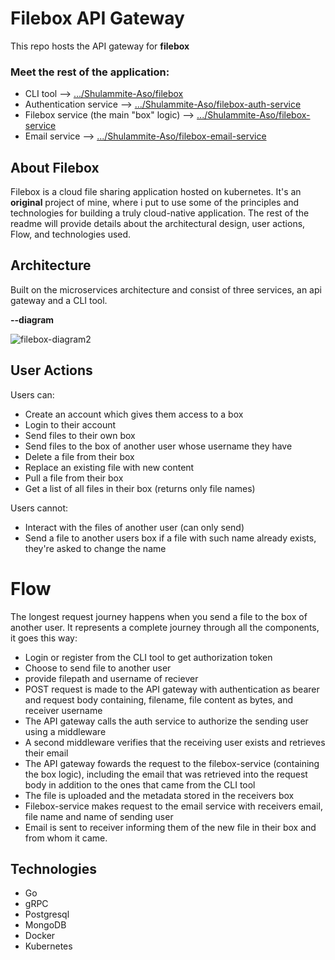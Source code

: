 # Filebox API Gateway
This repo hosts the API gateway for **filebox**

### Meet the rest of the application:

- CLI tool --> [.../Shulammite-Aso/filebox](https://github.com/Shulammite-Aso/filebox)
- Authentication service --> [.../Shulammite-Aso/filebox-auth-service](https://github.com/Shulammite-Aso/filebox-auth-service)
- Filebox service (the main "box" logic) --> [.../Shulammite-Aso/filebox-service](https://github.com/Shulammite-Aso/filebox-service)
- Email service --> [.../Shulammite-Aso/filebox-email-service](https://github.com/Shulammite-Aso/filebox-email-service)

## About Filebox 
Filebox is a cloud file sharing application hosted on kubernetes. It's an **original** project of mine, where i put to use some of the principles and technologies for 
building a truly cloud-native application. The rest of the readme will provide details about the architectural design, user actions, Flow, and technologies used.

## Architecture

Built on the microservices architecture and consist of three services, an api gateway and a CLI tool.  
  
  
**--diagram**


![filebox-diagram2](https://user-images.githubusercontent.com/48386390/187373095-7727a6cd-cd00-4b7a-bf46-58d3f4c7eb80.png)

## User Actions

Users can:

- Create an account which gives them access to a box
- Login to their account
- Send files to their own box
- Send files to the box of another user whose username they have  
- Delete a file from their box  
- Replace an existing file with new content
- Pull a file from their box
- Get a list of all files in their box (returns only file names)

Users cannot:

- Interact with the files of another user (can only send)
- Send a file to another users box if a file with such name already exists, they're asked to change the name

# Flow

The longest request journey happens when you send a file to the box of another user. It represents a complete journey through all the components, it goes this way:

- Login or register from the CLI tool to get authorization token
- Choose to send file to another user
- provide filepath and username of reciever
- POST request is made to the API gateway with authentication as bearer and request body containing, filename, file content as bytes, and  receiver username
- The API gateway calls the auth service to authorize the sending user using a middleware
- A second middleware verifies that the receiving user exists and retrieves their email
- The API gateway fowards the request to the filebox-service (containing the box logic), including the email that was retrieved into the request body in addition to 
the ones that came from the CLI tool
- The file is uploaded and the metadata stored in the receivers box
- Filebox-service makes request to the email service with receivers email, file name and name of sending user
- Email is sent to receiver informing them of the new file in their box and from whom it came.

## Technologies

- Go
- gRPC
- Postgresql
- MongoDB
- Docker
- Kubernetes
